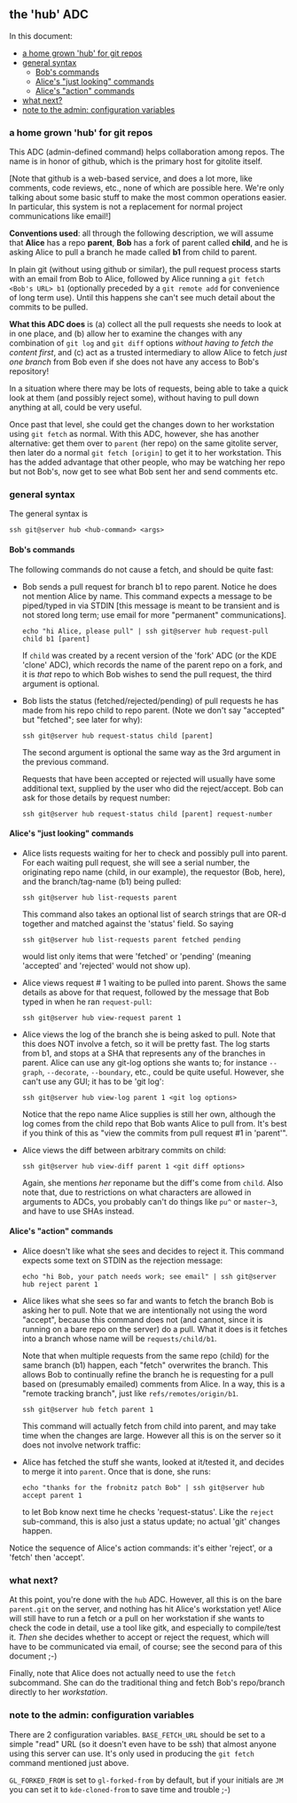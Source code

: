 ## the 'hub' ADC

In this document:

  * <a href="#_a_home_grown_hub_for_git_repos">a home grown 'hub' for git repos</a>
  * <a href="#_general_syntax">general syntax</a>
      * <a href="#_Bob_s_commands">Bob's commands</a>
      * <a href="#_Alice_s_just_looking_commands">Alice's "just looking" commands</a>
      * <a href="#_Alice_s_action_commands">Alice's "action" commands</a>
  * <a href="#_what_next_">what next?</a>
  * <a href="#_note_to_the_admin_configuration_variables">note to the admin: configuration variables</a>

<a name="_a_home_grown_hub_for_git_repos"></a>

### a home grown 'hub' for git repos

This ADC (admin-defined command) helps collaboration among repos.  The name is
in honor of github, which is the primary host for gitolite itself.

[Note that github is a web-based service, and does a lot more, like comments,
code reviews, etc., none of which are possible here.  We're only talking about
some basic stuff to make the most common operations easier.  In particular,
this system is not a replacement for normal project communications like
email!]

**Conventions used**: all through the following description, we will assume
that **Alice** has a repo **parent**, **Bob** has a fork of parent called
**child**, and he is asking Alice to pull a branch he made called **b1** from
child to parent.

In plain git (without using github or similar), the pull request process
starts with an email from Bob to Alice, followed by Alice running a `git fetch
<Bob's URL> b1` (optionally preceded by a `git remote add` for convenience of
long term use).  Until this happens she can't see much detail about the
commits to be pulled.

**What this ADC does** is (a) collect all the pull requests she needs to look
at in one place, and (b) allow her to examine the changes with any combination
of `git log` and `git diff` options *without having to fetch the content
first*, and (c) act as a trusted intermediary to allow Alice to fetch *just
one branch* from Bob even if she does not have any access to Bob's repository!

In a situation where there may be lots of requests, being able to take a quick
look at them (and possibly reject some), without having to pull down anything
at all, could be very useful.

Once past that level, she could get the changes down to her workstation using
`git fetch` as normal.  With this ADC, however, she has another alternative:
get them over to `parent` (her repo) on the same gitolite server, then later
do a normal `git fetch [origin]` to get it to her workstation.  This has the
added advantage that other people, who may be watching her repo but not Bob's,
now get to see what Bob sent her and send comments etc.

<a name="_general_syntax"></a>

### general syntax

The general syntax is

    ssh git@server hub <hub-command> <args>

<a name="_Bob_s_commands"></a>

#### Bob's commands

The following commands do not cause a fetch, and should be quite fast:

  * Bob sends a pull request for branch b1 to repo parent.  Notice he does not
    mention Alice by name.  This command expects a message to be piped/typed
    in via STDIN [this message is meant to be transient and is not stored long
    term; use email for more "permanent" communications].

        echo "hi Alice, please pull" | ssh git@server hub request-pull child b1 [parent]

    If `child` was created by a recent version of the 'fork' ADC (or the KDE
    'clone' ADC), which records the name of the parent repo on a fork, and it
    is *that* repo to which Bob wishes to send the pull request, the third
    argument is optional.

  * Bob lists the status (fetched/rejected/pending) of pull requests he has
    made from his repo child to repo parent.  (Note we don't say "accepted" but
    "fetched"; see later for why):

        ssh git@server hub request-status child [parent]

    The second argument is optional the same way as the 3rd argument in the
    previous command.

    Requests that have been accepted or rejected will usually have some
    additional text, supplied by the user who did the reject/accept.  Bob can
    ask for those details by request number:

        ssh git@server hub request-status child [parent] request-number

<a name="_Alice_s_just_looking_commands"></a>

#### Alice's "just looking" commands

  * Alice lists requests waiting for her to check and possibly pull into
    parent.  For each waiting pull request, she will see a serial number, the
    originating repo name (child, in our example), the requestor (Bob, here),
    and the branch/tag-name (b1) being pulled:

        ssh git@server hub list-requests parent

    This command also takes an optional list of search strings that are OR-d
    together and matched against the 'status' field.  So saying

        ssh git@server hub list-requests parent fetched pending

    would list only items that were 'fetched' or 'pending' (meaning 'accepted'
    and 'rejected' would not show up).

  * Alice views request # 1 waiting to be pulled into parent.  Shows the same
    details as above for that request, followed by the message that Bob typed
    in when he ran `request-pull`:

        ssh git@server hub view-request parent 1

  * Alice views the log of the branch she is being asked to pull.  Note that
    this does NOT involve a fetch, so it will be pretty fast.  The log starts
    from b1, and stops at a SHA that represents any of the branches in parent.
    Alice can use any git-log options she wants to; for instance `--graph`,
    `--decorate`, `--boundary`, etc., could be quite useful.  However, she
    can't use any GUI; it has to be 'git log':

        ssh git@server hub view-log parent 1 <git log options>

    Notice that the repo name Alice supplies is still her own, although the
    log comes from the child repo that Bob wants Alice to pull from.  It's
    best if you think of this as "view the commits from pull request #1 in
    'parent'".

  * Alice views the diff between arbitrary commits on child:

        ssh git@server hub view-diff parent 1 <git diff options>

    Again, she mentions *her* reponame but the diff's come from `child`.  Also
    note that, due to restrictions on what characters are allowed in arguments
    to ADCs, you probably can't do things like `pu^` or `master~3`, and have
    to use SHAs instead.

<a name="_Alice_s_action_commands"></a>

#### Alice's "action" commands

  * Alice doesn't like what she sees and decides to reject it.  This command
    expects some text on STDIN as the rejection message:

        echo "hi Bob, your patch needs work; see email" | ssh git@server hub reject parent 1

  * Alice likes what she sees so far and wants to fetch the branch Bob is
    asking her to pull.  Note that we are intentionally not using the word
    "accept", because this command does not (and cannot, since it is running
    on a bare repo on the server) do a pull.  What it does is it fetches into
    a branch whose name will be `requests/child/b1`.

    Note that when multiple requests from the same repo (child) for the same
    branch (b1) happen, each "fetch" overwrites the branch.  This allows Bob
    to continually refine the branch he is requesting for a pull based on
    (presumably emailed) comments from Alice.  In a way, this is a "remote
    tracking branch", just like `refs/remotes/origin/b1`.

        ssh git@server hub fetch parent 1

    This command will actually fetch from child into parent, and may take time
    when the changes are large.  However all this is on the server so it does
    not involve network traffic:

  * Alice has fetched the stuff she wants, looked at it/tested it, and decides
    to merge it into `parent`.  Once that is done, she runs:

        echo "thanks for the frobnitz patch Bob" | ssh git@server hub accept parent 1

    to let Bob know next time he checks 'request-status'.  Like the `reject`
    sub-command, this is also just a status update; no actual 'git' changes
    happen.

Notice the sequence of Alice's action commands: it's either 'reject', or a
'fetch' then 'accept'.

<a name="_what_next_"></a>

### what next?

At this point, you're done with the `hub` ADC.  However, all this is on the
bare `parent.git` on the server, and nothing has hit Alice's workstation yet!
Alice will still have to run a fetch or a pull on her workstation if she wants
to check the code in detail, use a tool like gitk, and especially to
compile/test it.  *Then* she decides whether to accept or reject the request,
which will have to be communicated via email, of course; see the second para
of this document ;-)

Finally, note that Alice does not actually need to use the `fetch` subcommand.
She can do the traditional thing and fetch Bob's repo/branch directly to her
*workstation*.

<a name="_note_to_the_admin_configuration_variables"></a>

### note to the admin: configuration variables

There are 2 configuration variables.  `BASE_FETCH_URL` should be set to a
simple "read" URL (so it doesn't even have to be ssh) that almost anyone using
this server can use.  It's only used in producing the `git fetch` command
mentioned just above.

`GL_FORKED_FROM` is set to `gl-forked-from` by default, but if your initials
are `JM` you can set it to `kde-cloned-from` to save time and trouble ;-)
